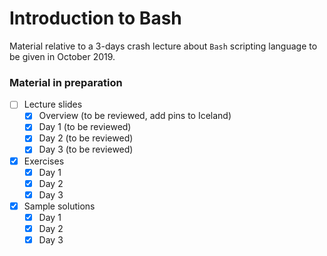 # Introduction to Bash

Material relative to a 3-days crash lecture about `Bash` scripting language to be given in October 2019.

### Material in preparation

- [ ] Lecture slides
  - [x] Overview (to be reviewed, add pins to Iceland)
  - [x] Day 1 (to be reviewed)
  - [x] Day 2 (to be reviewed)
  - [x] Day 3 (to be reviewed)

- [x] Exercises
  - [x] Day 1
  - [x] Day 2
  - [x] Day 3

- [x] Sample solutions
  - [x] Day 1
  - [x] Day 2
  - [x] Day 3
